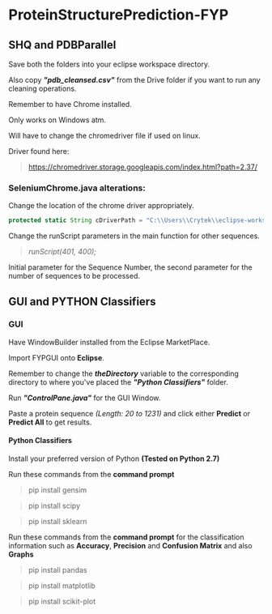 # ProteinStructurePrediction-FYP

## SHQ and PDBParallel

Save both the folders into your eclipse workspace directory. 

Also copy **_"pdb_cleansed.csv"_** from the Drive folder if you want to run any cleaning operations.

Remember to have Chrome installed.

Only works on Windows atm.

Will have to change the chromedriver file if used on linux.

Driver found here:
> https://chromedriver.storage.googleapis.com/index.html?path=2.37/

### SeleniumChrome.java alterations:

Change the location of the chrome driver appropriately.
```javascript
protected static String cDriverPath	= "C:\\Users\\Crytek\\eclipse-workspace\\shq\\chromedriver\\chromedriver.exe";
```
Change the runScript parameters in the main function for other sequences.

> *_runScript(401, 400);_*

Initial parameter for the Sequence Number, the second parameter for the number of sequences to be processed.

## GUI and PYTHON Classifiers

### GUI

Have WindowBuilder installed from the Eclipse MarketPlace.

Import FYPGUI onto **Eclipse**.

Remember to change the **_theDirectory_** variable to the corresponding directory to where you've placed the **_"Python Classifiers"_** folder.

Run **_"ControlPane.java"_** for the GUI Window.

Paste a protein sequence _(Length: 20 to 1231)_ and click either __Predict__ or __Predict All__ to get results.

#### Python Classifiers

Install your preferred version of Python __(Tested on Python 2.7)__

Run these commands from the __command prompt__
> pip install gensim

> pip install scipy

> pip install sklearn

Run these commands from the __command prompt__ for the classification information such as **Accuracy**, **Precision** and **Confusion Matrix** and also **Graphs**
> pip install pandas

> pip install matplotlib

> pip install scikit-plot
